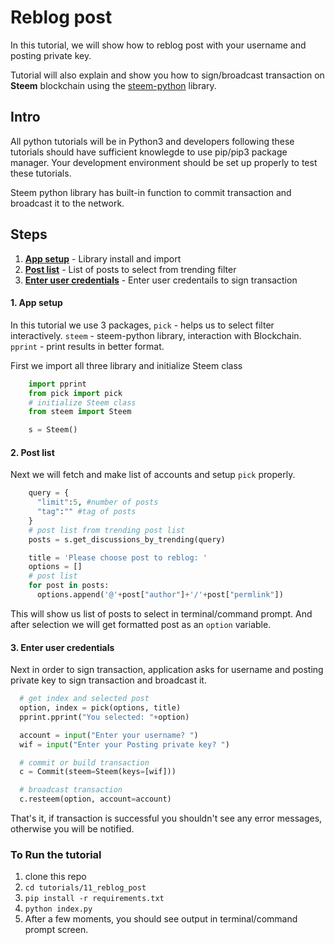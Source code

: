 # Reblog post

In this tutorial, we will show how to reblog post with your username and posting private key.

Tutorial will also explain and show you how to sign/broadcast transaction on **Steem** blockchain using the [steem-python](https://github.com/steemit/steem-python) library.

## Intro

All python tutorials will be in Python3 and developers following these tutorials should have sufficient knowlegde to use pip/pip3 package manager. Your development environment should be set up properly to test these tutorials.

Steem python library has built-in function to commit transaction and broadcast it to the network. 

## Steps

1.  [**App setup**](#app-setup) - Library install and import
1.  [**Post list**](#post-list) - List of posts to select from trending filter 
1.  [**Enter user credentials**](#credentials-list) - Enter user credentails to sign transaction

#### 1. App setup <a name="app-setup"></a>

In this tutorial we use 3 packages, `pick` - helps us to select filter interactively. `steem` - steem-python library, interaction with Blockchain. `pprint` - print results in better format.

First we import all three library and initialize Steem class

```python
    import pprint
    from pick import pick
    # initialize Steem class
    from steem import Steem

    s = Steem()
```

#### 2. Post list <a name="post-list"></a>


Next we will fetch and make list of accounts and setup `pick` properly.

```python
    query = {
      "limit":5, #number of posts
      "tag":"" #tag of posts
    }
    # post list from trending post list
    posts = s.get_discussions_by_trending(query)

    title = 'Please choose post to reblog: '
    options = []
    # post list
    for post in posts:
      options.append('@'+post["author"]+'/'+post["permlink"])

```

This will show us list of posts to select in terminal/command prompt. And after selection we will get formatted post as an `option` variable.

#### 3. Enter user credentials <a name="credentials-list"></a>

Next in order to sign transaction, application asks for username and posting private key to sign transaction and broadcast it.

```python
  # get index and selected post
  option, index = pick(options, title)
  pprint.pprint("You selected: "+option)

  account = input("Enter your username? ")
  wif = input("Enter your Posting private key? ")

  # commit or build transaction
  c = Commit(steem=Steem(keys=[wif]))

  # broadcast transaction
  c.resteem(option, account=account)

```


That's it, if transaction is successful you shouldn't see any error messages, otherwise you will be notified.

### To Run the tutorial

1.  clone this repo
1.  `cd tutorials/11_reblog_post`
1.  `pip install -r requirements.txt`
1.  `python index.py`
1.  After a few moments, you should see output in terminal/command prompt screen.

